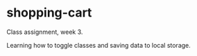 # shopping-cart

Class assignment, week 3.

Learning how to toggle classes and saving data to local storage.
